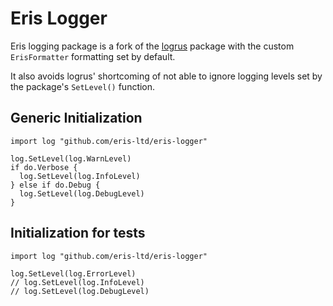 # Eris Logger

Eris logging package is a fork of the [logrus](https://github.com/Sirupsen/logrus) package with the custom `ErisFormatter` formatting set by default.

It also avoids logrus' shortcoming of not able to ignore logging levels set by the package's `SetLevel()` function.

## Generic Initialization

```
import log "github.com/eris-ltd/eris-logger"

log.SetLevel(log.WarnLevel)
if do.Verbose {
  log.SetLevel(log.InfoLevel)
} else if do.Debug {
  log.SetLevel(log.DebugLevel)
}

```

## Initialization for tests

```
import log "github.com/eris-ltd/eris-logger"

log.SetLevel(log.ErrorLevel)
// log.SetLevel(log.InfoLevel)
// log.SetLevel(log.DebugLevel)
```
